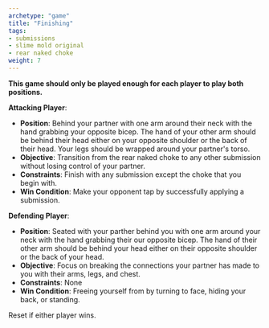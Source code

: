 ```yaml
---
archetype: "game"
title: "Finishing"
tags: 
- submissions
- slime mold original
- rear naked choke
weight: 7
---
```


**This game should only be played enough for each player to play both positions.**

**Attacking Player**:
  * **Position**: Behind your partner with one arm around their neck with the hand grabbing your opposite bicep. The hand of your other arm should be behind their head either on your opposite shoulder or the back of their head. Your legs should be wrapped around your partner's torso.
  * **Objective**: Transition from the rear naked choke to any other submission without losing control of your partner.
  * **Constraints**: Finish with any submission except the choke that you begin with.
  * **Win Condition**: Make your opponent tap by successfully applying a submission.

**Defending Player**:
  * **Position**: Seated with your parther behind you with one arm around your neck with the hand grabbing their our opposite bicep. The hand of their other arm should be behind your head either on their opposite shoulder or the back of your head.
  * **Objective**: Focus on breaking the connections your partner has made to you with their arms, legs, and chest.
  * **Constraints**: None
  * **Win Condition**: Freeing yourself from by turning to face, hiding your back, or standing.

Reset if either player wins.